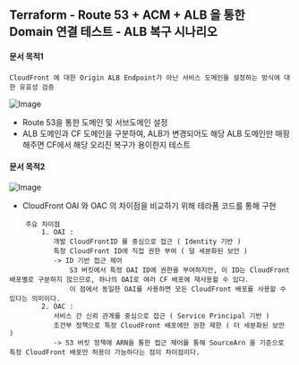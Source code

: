 ##  Terraform - Route 53 + ACM + ALB 을 통한 Domain 연결 테스트 - ALB 복구 시나리오

#### 문서 목적1
    CloudFront 에 대한 Origin ALB Endpoint가 아닌 서비스 도메인을 설정하는 방식에 대한 유효성 검증

![Image](https://github.com/user-attachments/assets/56481494-20d0-4b95-bf89-fb91e88d4753)

- Route 53을 통한 도메인 및 서브도메인 설정
- ALB 도메인과 CF 도메인을 구분하여, ALB가 변경되어도 해당 ALB 도메인만 매핑해주면 CF에서 해당 오리진 복구가 용이한지 테스트
 

#### 문서 목적2

![Image](https://github.com/user-attachments/assets/82860a36-8b7c-41e3-9a65-7c97d4862d08)

- CloudFront OAI 와 OAC 의 차이점을 비교하기 위해 테라폼 코드를 통해 구현

```
	주요 차이점
		1. OAI : 
		   개발 CloudFrontID 를 중심으로 접근 ( Identity 기반 )
		   특정 CloudFront ID에 직접 권한 부여 ( 덜 세분화된 보안 )
		   -> ID 기반 접근 제어
			   S3 버킷에서 특정 OAI ID에 권한을 부여하지만, 이 ID는 CloudFront 배포별로 구분하지 않으므로, 하나의 OAI로 여러 CF 배포에 재사용할 수 있다.
			   이 점에서 동일한 OAI를 사용하면 모든 CloudFront 배포를 사용할 수 있다는 의미이다.
		2. OAC : 
		   서비스 간 신뢰 관계를 중심으로 접근 ( Service Principal 기반 )
		   조건부 정책으로 특정 CloudFront 배포에만 권한 제한 ( 더 세분화된 보안 )
		   -> S3 버킷 정책에 ARN을 통한 접근 제어를 통해 SourceArn 을 기준으로 특정 CloudFront 배포만 허용이 가능하다는 점이 차이점이다.
```